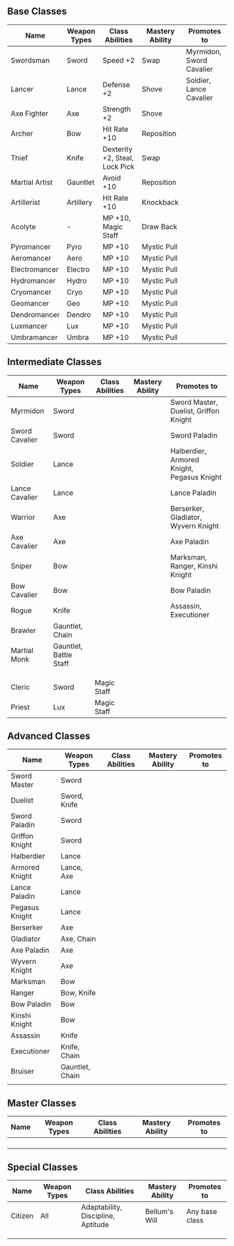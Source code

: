 ## Base Classes

| Name           | Weapon Types | Class Abilities                | Mastery Ability | Promotes to              |
| -------------- | ------------ | ------------------------------ | --------------- | ------------------------ |
| Swordsman      | Sword        | Speed +2                       | Swap            | Myrmidon, Sword Cavalier |
| Lancer         | Lance        | Defense +2                     | Shove           | Soldier, Lance Cavalier  |
| Axe Fighter    | Axe          | Strength +2                    | Shove           |                          |
| Archer         | Bow          | Hit Rate +10                   | Reposition      |                          |
| Thief          | Knife        | Dexterity +2, Steal, Lock Pick | Swap            |                          |
| Martial Artist | Gauntlet     | Avoid +10                      | Reposition      |                          |
| Artillerist    | Artillery    | Hit Rate +10                   | Knockback       |                          |
| Acolyte        | -            | MP +10, Magic Staff            | Draw Back       |                          |
| Pyromancer     | Pyro         | MP +10                         | Mystic Pull     |                          |
| Aeromancer     | Aero         | MP +10                         | Mystic Pull     |                          |
| Electromancer  | Electro      | MP +10                         | Mystic Pull     |                          |
| Hydromancer    | Hydro        | MP +10                         | Mystic Pull     |                          |
| Cryomancer     | Cryo         | MP +10                         | Mystic Pull     |                          |
| Geomancer      | Geo          | MP +10                         | Mystic Pull     |                          |
| Dendromancer   | Dendro       | MP +10                         | Mystic Pull     |                          |
| Luxmancer      | Lux          | MP +10                         | Mystic Pull     |                          |
| Umbramancer    | Umbra        | MP +10                         | Mystic Pull     |                          |

## Intermediate Classes

| Name           | Weapon Types           | Class Abilities | Mastery Ability | Promotes to                                |
| -------------- | ---------------------- | --------------- | --------------- | ------------------------------------------ |
| Myrmidon       | Sword                  |                 |                 | Sword Master, Duelist, Griffon Knight      |
| Sword Cavalier | Sword                  |                 |                 | Sword Paladin                              |
| Soldier        | Lance                  |                 |                 | Halberdier, Armored Knight, Pegasus Knight |
| Lance Cavalier | Lance                  |                 |                 | Lance Paladin                              |
| Warrior        | Axe                    |                 |                 | Berserker, Gladiator, Wyvern Knight        |
| Axe Cavalier   | Axe                    |                 |                 | Axe Paladin                                |
| Sniper         | Bow                    |                 |                 | Marksman, Ranger, Kinshi Knight            |
| Bow Cavalier   | Bow                    |                 |                 | Bow Paladin                                |
| Rogue          | Knife                  |                 |                 | Assassin, Executioner                      |
| Brawler        | Gauntlet, Chain        |                 |                 |                                            |
| Martial Monk   | Gauntlet, Battle Staff |                 |                 |                                            |
|                |                        |                 |                 |                                            |
|                |                        |                 |                 |                                            |
|                |                        |                 |                 |                                            |
| Cleric         | Sword                  | Magic Staff     |                 |                                            |
| Priest         | Lux                    | Magic Staff     |                 |                                            |

## Advanced Classes

| Name           | Weapon Types    | Class Abilities | Mastery Ability | Promotes to |
| -------------- | --------------- | --------------- | --------------- | ----------- |
| Sword Master   | Sword           |                 |                 |             |
| Duelist        | Sword, Knife    |                 |                 |             |
| Sword Paladin  | Sword           |                 |                 |             |
| Griffon Knight | Sword           |                 |                 |             |
| Halberdier     | Lance           |                 |                 |             |
| Armored Knight | Lance, Axe      |                 |                 |             |
| Lance Paladin  | Lance           |                 |                 |             |
| Pegasus Knight | Lance           |                 |                 |             |
| Berserker      | Axe             |                 |                 |             |
| Gladiator      | Axe, Chain      |                 |                 |             |
| Axe Paladin    | Axe             |                 |                 |             |
| Wyvern Knight  | Axe             |                 |                 |             |
| Marksman       | Bow             |                 |                 |             |
| Ranger         | Bow, Knife      |                 |                 |             |
| Bow Paladin    | Bow             |                 |                 |             |
| Kinshi Knight  | Bow             |                 |                 |             |
| Assassin       | Knife           |                 |                 |             |
| Executioner    | Knife, Chain    |                 |                 |             |
| Bruiser        | Gauntlet, Chain |                 |                 |             |
|                |                 |                 |                 |             |

## Master Classes

| Name | Weapon Types | Class Abilities | Mastery Ability | Promotes to |
| ---- | ------------ | --------------- | --------------- | ----------- |
|      |              |                 |                 |             |
|      |              |                 |                 |             |
|      |              |                 |                 |             |
|      |              |                 |                 |             |

## Special Classes

| Name    | Weapon Types | Class Abilities                    | Mastery Ability | Promotes to    |
| ------- | ------------ | ---------------------------------- | --------------- | -------------- |
| Citizen | All          | Adaptability, Discipline, Aptitude | Bellum's Will   | Any base class |
|         |              |                                    |                 |                |
|         |              |                                    |                 |                |
|         |              |                                    |                 |                |